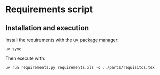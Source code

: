 # Requirements script

## Installation and execution

Install the requirements with the [uv package manager](https://docs.astral.sh/uv/):
```
uv sync
```

Then execute with:
```
uv run requirements.py requirements.xls -o ../parts/requisitos.tex
```
